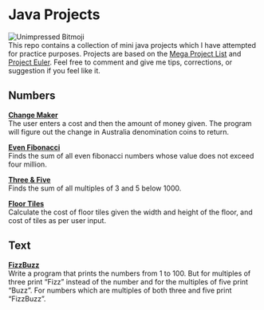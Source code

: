 # Java Projects
![Unimpressed Bitmoji](https://s13.postimg.org/p6f6edrpj/gitimage.png)  
This repo contains a collection of mini java projects which I have attempted for practice purposes. Projects are based on the [Mega Project List](https://github.com/karan/Projects/) and [Project Euler](https://projecteuler.net/). Feel free to comment and give me tips, corrections, or suggestion if you feel like it.

## Numbers
**[Change Maker](https://github.com/j-afarian/Java/blob/master/changemaker.java)**  
The user enters a cost and then the amount of money given. The program will figure out the change in Australia denomination coins to return.

**[Even Fibonacci](https://github.com/j-afarian/Java/blob/master/EvenFibonacci.java)**  
Finds the sum of all even fibonacci numbers whose value does not exceed four million.

**[Three & Five](https://github.com/j-afarian/Java/blob/master/ThreeAndFive.java)**  
Finds the sum of all multiples of 3 and 5 below 1000.

**[Floor Tiles](https://github.com/j-afarian/Java/blob/master/FloorTiles.java)**  
Calculate the cost of floor tiles given the width and height of the floor, and cost of tiles as per user input.

## Text
**[FizzBuzz](https://github.com/j-afarian/Java/blob/master/fizzbuzz.java)**  
Write a program that prints the numbers from 1 to 100. But for multiples of three print “Fizz” instead of the number and for the multiples of five print “Buzz”. For numbers which are multiples of both three and five print “FizzBuzz”.
